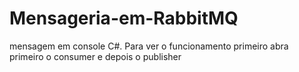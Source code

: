 # Mensageria-em-RabbitMQ
mensagem em console C#. Para ver o funcionamento primeiro abra primeiro o consumer e depois o publisher
